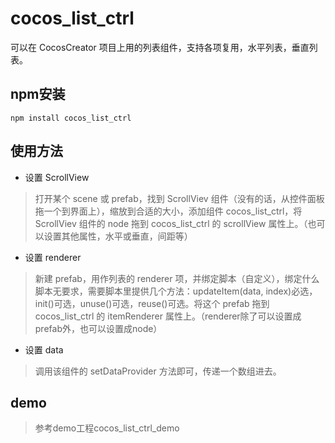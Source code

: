 # cocos_list_ctrl

可以在 CocosCreator 项目上用的列表组件，支持各项复用，水平列表，垂直列表。

## npm安装
```
npm install cocos_list_ctrl
```

## 使用方法
* 设置 ScrollView
> 打开某个 scene 或 prefab，找到 ScrollViev 组件（没有的话，从控件面板拖一个到界面上），缩放到合适的大小，添加组件 cocos_list_ctrl，将 ScrollViev 组件的 node 拖到 cocos_list_ctrl 的 scrollView 属性上。（也可以设置其他属性，水平或垂直，间距等）
* 设置 renderer
> 新建 prefab，用作列表的 renderer 项，并绑定脚本（自定义），绑定什么脚本无要求，需要脚本里提供几个方法：updateItem(data, index)必选，init()可选，unuse()可选，reuse()可选。将这个 prefab 拖到 cocos_list_ctrl 的 itemRenderer 属性上。（renderer除了可以设置成prefab外，也可以设置成node）
* 设置 data
> 调用该组件的 setDataProvider 方法即可，传递一个数组进去。

## demo 
> 参考demo工程cocos_list_ctrl_demo